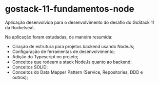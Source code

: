 # gostack-11-fundamentos-node

Aplicação desenvolvida para o desenvolvimento do desafio do GoStack 11 da Rocketseat.

Na aplicação foram estudadas, de maneira resumida:
- Criação de estrutura para projetos backend usando NodeJs;
- Configuração de ferramentas de desenvolvimento;
- Adição do Typescript no projeto;
- Conceitos que rodeam a stack NodeJs quanto ao backend;
- Conceitos SOLID;
- Conceitos do Data Mapper Pattern (Service, Repositories, DDD e outros);
